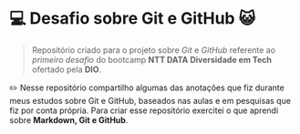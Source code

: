 # :computer: Desafio sobre Git e GitHub :smiley_cat:
> Repositório criado para o projeto sobre *Git* e *GitHub* referente ao *primeiro desafio* do bootcamp **NTT DATA Diversidade em Tech** ofertado pela **DIO**.

:pencil2: Nesse repositório compartilho algumas das anotações que fiz durante meus estudos sobre Git e GitHub, baseados nas aulas e em pesquisas que fiz por conta própria. Para criar esse repositório exercitei o que aprendi sobre **Markdown, Git e GitHub**. 
